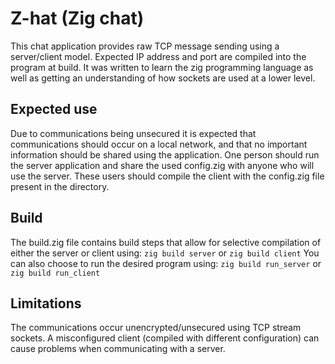 # Z-hat (Zig chat)
This chat application provides raw TCP message sending using a server/client model.
Expected IP address and port are compiled into the program at build.
It was written to learn the zig programming language as well as getting an understanding of how sockets are used at a lower level.

## Expected use
Due to communications being unsecured it is expected that communications should occur on a local network, and that no important information should be shared using the application.
One person should run the server application and share the used config.zig with anyone who will use the server. These users should compile the client with the config.zig file present in the directory.

## Build
The build.zig file contains build steps that allow for selective compilation of either the server or client using:
`zig build server` or `zig build client`
You can also choose to run the desired program using:
`zig build run_server` or `zig build run_client`

## Limitations
The communications occur unencrypted/unsecured using TCP stream sockets.
A misconfigured client (compiled with different configuration) can cause problems when communicating with a server.
